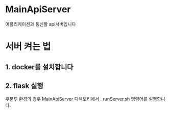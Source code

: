 # MainApiServer
어플리케이션과 통신할 api서버입니다

# 서버 켜는 법
## 1. docker를 설치합니다

## 2. flask 실행
우분투 환경의 경우 MainApiServer 디렉토리에서 
. runServer.sh
명령어를 실행합니다.
